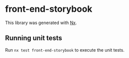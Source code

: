 # front-end-storybook

This library was generated with [Nx](https://nx.dev).

## Running unit tests

Run `nx test front-end-storybook` to execute the unit tests.
